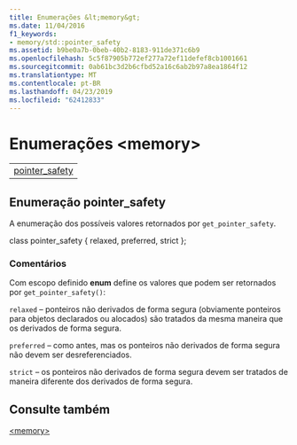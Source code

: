 ```yaml
---
title: Enumerações &lt;memory&gt;
ms.date: 11/04/2016
f1_keywords:
- memory/std::pointer_safety
ms.assetid: b9be0a7b-0beb-40b2-8183-911de371c6b9
ms.openlocfilehash: 5c5f87905b772ef277a72ef11defef8cb1001661
ms.sourcegitcommit: 0ab61bc3d2b6cfbd52a16c6ab2b97a8ea1864f12
ms.translationtype: MT
ms.contentlocale: pt-BR
ms.lasthandoff: 04/23/2019
ms.locfileid: "62412833"
---
```

# <a name="ltmemorygt-enums"></a>Enumerações &lt;memory&gt;

||
|-|
|[pointer_safety](#pointer_safety)|

## <a name="pointer_safety"></a> Enumeração pointer_safety

A enumeração dos possíveis valores retornados por `get_pointer_safety`.

class pointer_safety { relaxed, preferred, strict };

### <a name="remarks"></a>Comentários

Com escopo definido **enum** define os valores que podem ser retornados por `get_pointer_safety()`:

`relaxed` – ponteiros não derivados de forma segura (obviamente ponteiros para objetos declarados ou alocados) são tratados da mesma maneira que os derivados de forma segura.

`preferred` – como antes, mas os ponteiros não derivados de forma segura não devem ser desreferenciados.

`strict` – os ponteiros não derivados de forma segura devem ser tratados de maneira diferente dos derivados de forma segura.

## <a name="see-also"></a>Consulte também

[\<memory>](../standard-library/memory.md)<br/>
